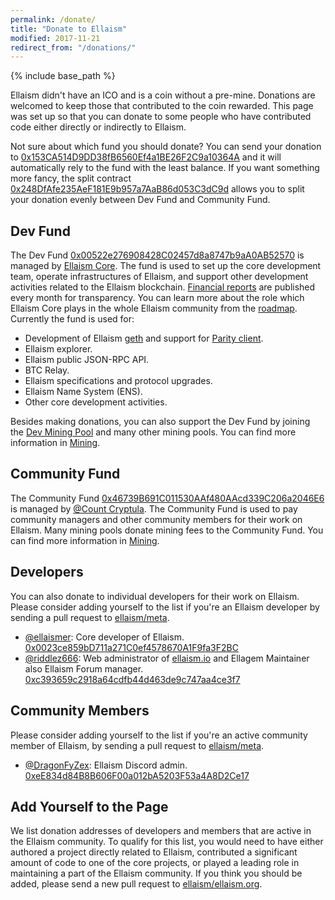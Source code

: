 ```yaml
---
permalink: /donate/
title: "Donate to Ellaism"
modified: 2017-11-21
redirect_from: "/donations/"
---
```


{% include base_path %}


Ellaism didn't have an ICO and is a coin without a pre-mine. Donations are welcomed to keep those that contributed to the coin rewarded. This page was set up so that you can donate to some people who have contributed code either directly or indirectly to Ellaism.

Not sure about which fund you should donate? You can send your donation to [0x153CA514D9DD38fB6560Ef4a1BE26F2C9a10364A](https://explorer.ellaism.org/addr/0x153CA514D9DD38fB6560Ef4a1BE26F2C9a10364A) and it will automatically rely to the fund with the least balance. If you want something more fancy, the split contract [0x248DfAfe235AeF181E9b957a7AaB86d053C3dC9d](https://explorer.ellaism.org/addr/0x248DfAfe235AeF181E9b957a7AaB86d053C3dC9d) allows you to split your donation evenly between Dev Fund and Community Fund.

## Dev Fund

The Dev Fund [0x00522e276908428C02457d8a8747b9aA0AB52570](https://explorer.ellaism.org/addr/0x00522e276908428C02457d8a8747b9aA0AB52570) is managed by [Ellaism Core](https://twitter.com/ellaismcore). The fund is used to set up the core development team, operate infrastructures of Ellaism, and support other development activities related to the Ellaism blockchain. [Financial reports](https://github.com/ellaism/meta/tree/master/finance) are published every month for transparency. You can learn more about the role which Ellaism Core plays in the whole Ellaism community from the [roadmap](https://ellaism.org/roadmap). Currently the fund is used for:

* Development of Ellaism [geth](https://github.com/ellaism/go-ellaism) and support for [Parity client](https://github.com/ellaism/parity-config).
* Ellaism explorer.
* Ellaism public JSON-RPC API.
* BTC Relay.
* Ellaism specifications and protocol upgrades.
* Ellaism Name System (ENS).
* Other core development activities.

Besides making donations, you can also support the Dev Fund by joining the [Dev Mining Pool](https://pool.ellaism.org) and many other mining pools. You can find more information in [Mining](/mining/).

## Community Fund

The Community Fund [0x46739B691C011530AAf480AAcd339C206a2046E6](https://explorer.ellaism.org/addr/0x46739B691C011530AAf480AAcd339C206a2046E6) is managed by [@Count Cryptula](https://twitter.com/talesfmthcrypto). The Community Fund is used to pay community managers and other community members for their work on Ellaism. Many mining pools donate mining fees to the Community Fund. You can find more information in [Mining](/mining/).

## Developers

You can also donate to individual developers for their work on Ellaism. Please consider adding yourself to the list if you're an Ellaism developer by sending a pull request to [ellaism/meta](https://github.com/ellaism/meta).

* [@ellaismer](https://github.com/ellaismer): Core developer of Ellaism. [0x0023ce859bD711a271C0ef4578670A1F9fa3F2BC](https://explorer.ellaism.org/addr/0x0023ce859bD711a271C0ef4578670A1F9fa3F2BC)
* [@riddlez666](https://github.com/ellaism-io): Web administrator of [ellaism.io](https://ellaism.io) and Ellagem Maintainer also Ellaism Forum manager. [0xc393659c2918a64cdfb44d463de9c747aa4ce3f7](https://explorer.ellaism.org/addr/0xc393659c2918a64cdfb44d463de9c747aa4ce3f7)

## Community Members

Please consider adding yourself to the list if you're an active community member of Ellaism, by sending a pull request to [ellaism/meta](https://github.com/ellaism/meta).

* [@DragonFyZex](https://github.com/DragonFyZex): Ellaism Discord admin. [0xeE834d84B8B606F00a012bA5203F53a4A8D2Ce17](https://explorer.ellaism.org/addr/0xeE834d84B8B606F00a012bA5203F53a4A8D2Ce17)

## Add Yourself to the Page

We list donation addresses of developers and members that are active in the Ellaism community. To qualify for this list, you would need to have either authored a project directly related to Ellaism, contributed a significant amount of code to one of the core projects, or played a leading role in maintaining a part of the Ellaism community. If you think you should be added, please send a new pull request to [ellaism/ellaism.org](https://github.com/ellaism/ellaism.org).
